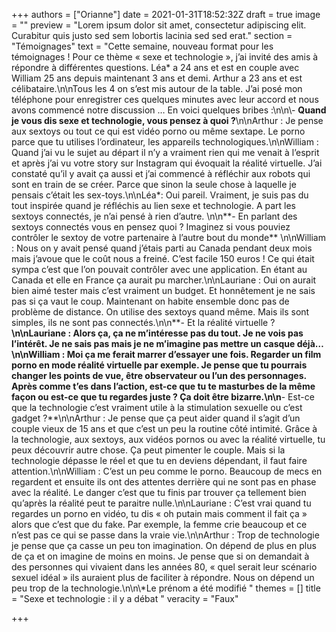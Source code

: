 +++
authors = ["Orianne"]
date = 2021-01-31T18:52:32Z
draft = true
image = ""
preview = "Lorem ipsum dolor sit amet, consectetur adipiscing elit. Curabitur quis justo sed sem lobortis lacinia sed sed erat."
section = "Témoignages"
text = "Cette semaine, nouveau format pour les témoignages ! Pour ce thème « sexe et technologie », j’ai invité des amis à répondre à différentes questions. Léa* a 24 ans et est en couple avec William 25 ans depuis maintenant 3 ans et demi. Arthur a 23 ans et est célibataire.\n\nTous les 4 on s’est mis autour de la table. J’ai posé mon téléphone pour enregistrer ces quelques minutes avec leur accord et nous avons commencé notre discussion … En voici quelques bribes :\n\n\\- **Quand je vous dis sexe et technologie, vous pensez à quoi ?**\n\nArthur : Je pense aux sextoys ou tout ce qui est vidéo porno ou même sextape. Le porno parce que tu utilises l’ordinateur, les appareils technologiques.\n\nWilliam : Quand j’ai vu le sujet au départ il n’y a vraiment rien qui me venait à l’esprit et après j’ai vu votre story sur Instagram qui évoquait la réalité virtuelle. J’ai constaté qu’il y avait ça aussi et j’ai commencé à réfléchir aux robots  qui sont en train de se créer. Parce que sinon la seule chose à laquelle je pensais c’était les sex-toys.\n\nLéa*: Oui pareil. Vraiment, je suis pas du tout inspirée quand je réfléchis au lien sexe et technologie. A part les sextoys connectés, je n’ai pensé à rien d’autre. \n\n**- En parlant des sextoys connectés vous en pensez quoi ? Imaginez si vous pouviez contrôler le sextoy de votre partenaire à l’autre bout du monde** \n\nWilliam : Nous on y avait pensé quand j’étais parti au Canada pendant deux mois mais j’avoue que le coût nous a freiné. C’est facile 150 euros ! Ce qui était sympa c’est que l’on pouvait contrôler avec une application. En étant au Canada et elle en France ça aurait pu marcher.\n\nLauriane : Oui on aurait bien aimé tester mais c’est vraiment un budget. Et honnêtement je ne sais pas si ça vaut le coup. Maintenant on habite ensemble donc pas de problème de distance. On utilise des sextoys quand même. Mais ils sont simples, ils ne sont pas connectés.\n\n**- Et la réalité virtuelle ?**\n\nLauriane : Alors ça, ça ne m’intéresse pas du tout. Je ne vois pas l’intérêt. Je ne sais pas mais je ne m’imagine pas mettre un casque déjà…\n\nWilliam : Moi ça me ferait marrer d’essayer une fois. Regarder un film porno en mode réalité virtuelle par exemple. Je pense que tu pourrais changer les points de vue, être observateur ou l’un des personnages. Après comme t’es dans l’action, est-ce que tu te masturbes de la même façon ou est-ce que tu regardes juste ? Ça doit être bizarre.\n\n**- Est-ce que la technologie c’est vraiment utile à la stimulation sexuelle ou c’est gadget ?**\n\nArthur : Je pense que ça peut aider quand il s’agit d’un couple vieux de 15 ans et que c’est un peu la routine côté intimité. Grâce à la technologie, aux sextoys, aux vidéos pornos ou avec la réalité virtuelle, tu peux découvrir autre chose. Ça peut pimenter le couple. Mais si la technologie dépasse le réel et que tu en deviens dépendant, il faut faire attention.\n\nWilliam : C’est un peu comme le porno. Beaucoup de mecs en regardent et ensuite ils ont des attentes derrière qui ne sont pas en phase avec la réalité. Le danger c’est que tu finis par trouver ça tellement bien qu’après la réalité peut te paraitre nulle.\n\nLauriane : C’est vrai quand tu regardes un porno en vidéo, tu dis « oh putain mais comment il fait ça » alors que c’est que du fake. Par exemple, la femme crie beaucoup et ce n’est pas ce qui se passe dans la vraie vie.\n\nArthur : Trop de technologie je pense que ça casse un peu ton imagination. On dépend de plus en plus de ça et on imagine de moins en moins. Je pense que si on demandait à des personnes qui vivaient dans les années 80, « quel serait leur scénario sexuel idéal » ils auraient plus de faciliter à répondre. Nous on dépend un peu trop de la technologie.\n\n\\*Le prénom a été modifié "
themes = []
title = "Sexe et technologie  : il y a débat "
veracity = "Faux"

+++
